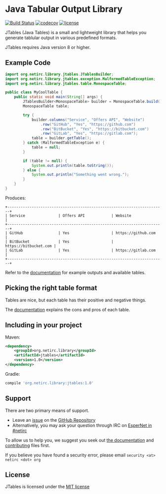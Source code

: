 # Java Tabular Output Library
[![Build Status](https://travis-ci.org/netirc/jtables.svg?branch=master)](https://travis-ci.org/netirc/jtables)
[![codecov](https://codecov.io/gh/netirc/jtables/branch/master/graph/badge.svg?token=5lx0UPnByX)](https://codecov.io/gh/netirc/jtables)
[![license](https://img.shields.io/badge/license-MIT-brightgreen.svg)](LICENSE)

JTables (Java Tables) is a small and lightweight library that helps you generate tablular output in various predefined formats.

JTables requires Java version 8 or higher.

## Example Code

```java
import org.netirc.library.jtables.JTablesBuilder;
import org.netirc.library.jtables.exception.MalformedTableException;
import org.netirc.library.jtables.table.MonospaceTable;

public class MyCoolTable {
    public static void main(String[] args) {
        JTablesBuilder<MonospaceTable> builder = MonospaceTable.build();
        MonospaceTable table;

        try {
            builder.columns("Service", "Offers API", "Website")
                .row("GitHub", "Yes", "https://github.com")
                .row("BitBucket", "Yes", "https://bitbucket.com")
                .row("GitLab", "Yes", "https://gitlab.com");
            table = builder.getTable();
        } catch (MalformedTableException e) {
            table = null;
        }

        if (table != null) {
            System.out.println(table.toString());
        } else {
            System.out.println("Something went wrong.");
        }
    }
}
```

Produces:

```
+-----------------------------------------------------------------------+
| Service               | Offers API            | Website               |
+-----------------------------------------------------------------------+
| GitHub                | Yes                   | https://github.com    |
| BitBucket             | Yes                   | https://bitbucket.com |
| GitLab                | Yes                   | https://gitlab.com    |
+-----------------------------------------------------------------------+
```

Refer to the [documentation](docs) for example outputs and available tables.

## Picking the right table format

Tables are nice, but each table has their positive and negative things.

The [documentation](docs/tables) explains the cons and pros of each table.

## Including in your project

Maven:

```xml
<dependency>
    <groupId>org.netirc.library</groupId>
    <artifactId>jtables</artifactId>
    <version>1.0</version>
</dependency>
```

Gradle:

```groovy
compile 'org.netirc.library:jtables:1.0'
```

## Support

There are two primary means of support.

- Leave an [issue](https://github.com/netirc/jtables/issues/new) on the [GitHub Repository](https://github.com/netirc/jtables)
- Alternatively, you may ask your question through IRC on [EsperNet in #netirc](https://webchat.esper.net?channels=netirc&nick=jtables_...)

To allow us to help you, we suggest you seek out [the documentation](docs) and [contributing](CONTRIBUTING.md) files first.

If you believe you have found a security error, please email `security <at> netirc <dot> org`

## License

JTables is licensed under the [MIT license](LICENSE)
